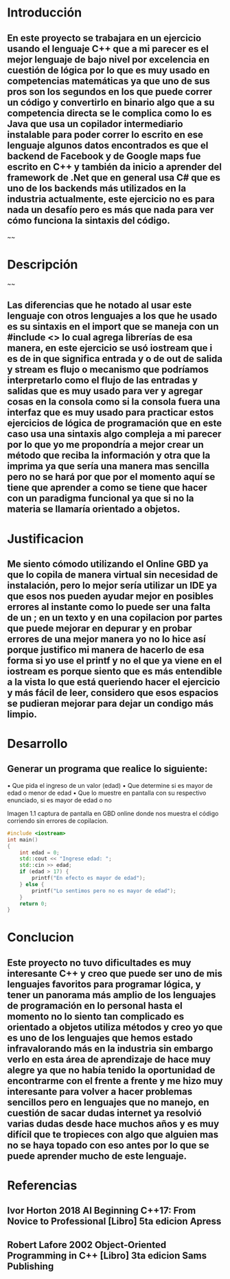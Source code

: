 
# Introducción

## En este proyecto se trabajara en un ejercicio usando el lenguaje C++ que a mi parecer es el mejor lenguaje de bajo nivel por excelencia en cuestión de lógica por lo que es muy usado en competencias matemáticas ya que uno de sus pros son los segundos en los que puede correr un código y convertirlo en binario algo que a su competencia directa se le complica como lo es Java que usa un copilador intermediario instalable para poder correr lo escrito en ese lenguaje algunos datos encontrados es que el backend de Facebook y de Google maps fue escrito en C++ y también da inicio a aprender del framework de .Net que en general usa C# que es uno de los backends más utilizados en la industria actualmente, este ejercicio no es para nada un desafío pero es más que nada para ver cómo funciona la sintaxis del código.  
~~
# Descripción
~~
## Las diferencias que he notado al usar este lenguaje con otros lenguajes a los que he usado es su sintaxis en el import que se maneja con un #include <> lo cual agrega librerías de esa manera, en este ejercicio se usó iostream que i es de in que significa entrada y o de out de salida y stream es flujo o mecanismo que podríamos interpretarlo como el flujo de las entradas y salidas que es muy usado para ver y agregar cosas en la consola como si la consola fuera una interfaz que es muy usado para practicar estos ejercicios de lógica de programación que en este caso usa una sintaxis algo compleja a mi parecer por lo que yo me propondría a mejor crear un método que reciba la información y otra que la imprima ya que sería una manera mas sencilla pero no se hará por que por el momento aquí se tiene que aprender a como se tiene que hacer con un paradigma funcional ya que si no la materia se llamaría orientado a objetos.
# Justificacion
## Me siento cómodo utilizando el Online GBD ya que lo copila de manera virtual sin necesidad de instalación, pero lo mejor sería utilizar un IDE ya que esos nos pueden ayudar mejor en posibles errores al instante como lo puede ser una falta de un ; en un texto y en una copilacion por partes que puede mejorar en depurar y en probar errores de una mejor manera yo no lo hice así porque justifico mi manera de hacerlo de esa forma si yo use el printf y no el que ya viene en el iostream es porque siento que es más entendible a la vista lo que está queriendo hacer el ejercicio y más fácil de leer, considero que esos espacios se pudieran mejorar para dejar un condigo más limpio. 


# Desarrollo 
## Generar un programa que realice lo siguiente:
•	Que pida el ingreso de un valor (edad)
•	Que determine si es mayor de edad o menor de edad
•	Que lo muestre en pantalla con su respectivo enunciado, si es mayor de edad o no
 
Imagen 1.1 captura de pantalla en GBD online donde nos muestra el código corriendo sin errores de copilacion.
```c++
#include <iostream>  
int main()
{
    int edad = 0;
    std::cout << "Ingrese edad: ";
    std::cin >> edad; 
    if (edad > 17) {
        printf("En efecto es mayor de edad");
    } else {
        printf("Lo sentimos pero no es mayor de edad"); 
    }
    return 0;
}
```
# Conclucion
## Este proyecto no tuvo dificultades es muy interesante C++ y creo que puede ser uno de mis lenguajes favoritos para programar lógica, y tener un panorama más amplio de los lenguajes de programación en lo personal hasta el momento no lo siento tan complicado es orientado a objetos utiliza métodos y creo yo que es uno de los lenguajes que hemos estado infravalorando más en la industria sin embargo verlo en esta área de aprendizaje de hace muy alegre ya que no había tenido la oportunidad de encontrarme con el frente a frente y me hizo muy interesante para volver a hacer problemas sencillos pero en lenguajes que no manejo, en cuestión de sacar dudas internet ya resolvió varias dudas desde hace muchos años y es muy difícil que te tropieces con algo que alguien mas no se haya topado con eso antes por lo que se puede aprender mucho de este lenguaje.

# Referencias
## Ivor Horton 2018 AI Beginning C++17: From Novice to Professional [Libro] 5ta edicion Apress
## Robert Lafore 2002  Object-Oriented Programming in C++ [Libro] 3ta edicion Sams Publishing 

